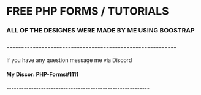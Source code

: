 <h1>FREE PHP FORMS / TUTORIALS</h1>
<h3>ALL OF THE DESIGNES WERE MADE BY ME USING BOOSTRAP</h3>
<h3>----------------------------------------------------------</h3>
<p>If you have any question message me via Discord</p>
<h4>My Discor: PHP-Forms#1111</h4>
<p>----------------------------------------------------------</p>
